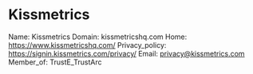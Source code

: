 
# Kissmetrics

Name: Kissmetrics
Domain: kissmetricshq.com
Home: https://www.kissmetricshq.com/
Privacy_policy: https://signin.kissmetrics.com/privacy/
Email: privacy@kissmetrics.com
Member_of: TrustE_TrustArc
